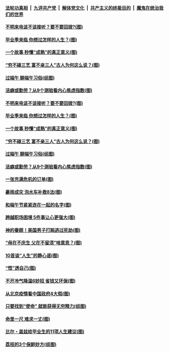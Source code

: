 

####  [法轮功真相](../../../../basic/blob/master/README.md?t=06261231) &nbsp;|&nbsp; [九评共产党](../../../../9ping.md/blob/master/README.md?t=06261231) &nbsp;|&nbsp; [解体党文化](../../../../jtdwh.md/blob/master/README.md?t=06261231)  &nbsp;|&nbsp; [共产主义的终极目的](../../../../gczydzjmd.md/blob/master/README.md?t=06261231) &nbsp;|&nbsp; [魔鬼在统治我们的世界](../../../../mgztzwmdsj.md/blob/master/README.md?t=06261231) 

#### [不明来电该不该接听？要不要回拨?(图)](../pages/p8/936929.md?t=06261231) 

#### [毕业季来临 你想过怎样的人生？(图)](../pages/p8/937661.md?t=06261231) 

#### [一个故事 秒懂“成熟”的真正意义(图)](../pages/p8/936405.md?t=06261231) 

#### [“穷不碰三艺 富不亲三人”古人为何这么说？(图)](../pages/p8/937602.md?t=06261231) 

#### [过端午 聊端午习俗(组图)](../pages/p8/937246.md?t=06261231) 

#### [洁癖或勤劳？从9个测验看内心焦虑指数(图)](../pages/p8/937558.md?t=06261231) 

#### [不明来电该不该接听？要不要回拨?(图)](../pages/p8/936929.md?t=06261231) 

#### [毕业季来临 你想过怎样的人生？(图)](../pages/p8/937661.md?t=06261231) 

#### [一个故事 秒懂“成熟”的真正意义(图)](../pages/p8/936405.md?t=06261231) 

#### [“穷不碰三艺 富不亲三人”古人为何这么说？(图)](../pages/p8/937602.md?t=06261231) 

#### [过端午 聊端午习俗(组图)](../pages/p8/937246.md?t=06261231) 

#### [洁癖或勤劳？从9个测验看内心焦虑指数(图)](../pages/p8/937558.md?t=06261231) 

#### [一张充满危机的订单(图)](../pages/p8/936981.md?t=06261231) 

#### [豪雨成灾 泡水车补救8法(图)](../pages/p8/937526.md?t=06261231) 

#### [和端午节紧紧连在一起的名字(图)](../pages/p8/937448.md?t=06261231) 

#### [跨越职场困境 5件事让心更强大(图)](../pages/p8/937375.md?t=06261231) 

#### [神的眷顾！美国男子打盹逃过死劫(图)](../pages/p8/936985.md?t=06261231) 

#### [“母在不庆生 父在不留须”啥意思？(图)](../pages/p8/937234.md?t=06261231) 

#### [10首谈“人生”的静心谣(图)](../pages/p8/936965.md?t=06261231) 

#### [“悟”透自己(图)](../pages/p8/936972.md?t=06261231) 

#### [不开冷气降温6妙招 省钱又环保(图)](../pages/p8/937329.md?t=06261231) 

#### [从北京疫情看中国政府4大假(图)](../pages/p8/937196.md?t=06261231) 

#### [只要找到“使命” 就能获得无穷精力(组图)](../pages/p8/937159.md?t=06261231) 

#### [命里一尺 难求一丈(图)](../pages/p8/936782.md?t=06261231) 

#### [比尔・盖兹给毕业生的11项人生建议(图)](../pages/p8/936231.md?t=06261231) 

#### [荔枝的3个保鲜妙方(组图)](../pages/p8/936950.md?t=06261231) 


